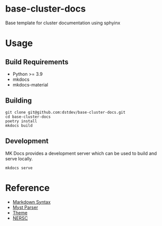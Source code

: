 # base-cluster-docs
Base template for cluster documentation using sphyinx

# Usage
## Build Requirements
* Python >= 3.9
* mkdocs
* mkdocs-material


## Building

```
git clone git@github.com:dstdev/base-cluster-docs.git
cd base-cluster-docs
poetry install
mkdocs build
```

## Development

MK Docs provides a development server which can be used to build and serve locally.

```
mkdocs serve
```

# Reference
* [Markdown Syntax](https://spec.commonmark.org/)
* [Myst Parser](https://myst-parser.readthedocs.io/en/latest)
* [Theme](https://sphinx-themes.org/sample-sites/sphinx-material/)
* [NERSC](https://gitlab.com/NERSC/nersc.gitlab.io/-/blob/main/docs/services/bbcp.md)
